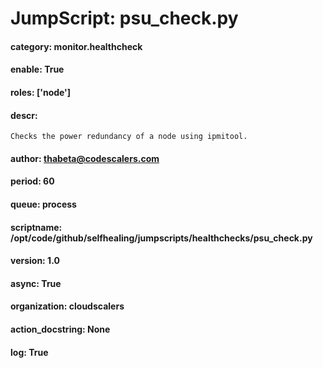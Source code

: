 
# JumpScript: psu_check.py
        
#### category: monitor.healthcheck
#### enable: True
#### roles: ['node']
#### descr: 
```
Checks the power redundancy of a node using ipmitool.

```
#### author: thabeta@codescalers.com
#### period: 60
#### queue: process
#### scriptname: /opt/code/github/selfhealing/jumpscripts/healthchecks/psu_check.py
#### version: 1.0
#### async: True
#### organization: cloudscalers
#### action_docstring: None
#### log: True
